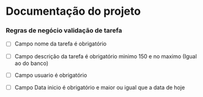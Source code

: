 # Documentação do projeto

### Regras de negócio validação de tarefa

- [ ] Campo nome da tarefa é obrigatório
- [ ] Campo descrição da tarefa é obrigatório minimo 150 e no maximo (Igual ao do banco)
- [ ] Campo usuario é obrigatório
- [ ] Campo Data inicio é obrigatório e maior ou igual que a data de hoje


